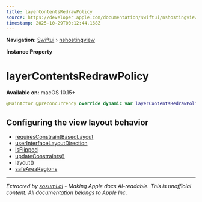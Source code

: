 ```yaml
---
title: layerContentsRedrawPolicy
source: https://developer.apple.com/documentation/swiftui/nshostingview/layercontentsredrawpolicy
timestamp: 2025-10-29T00:12:44.168Z
---
```


**Navigation:** [Swiftui](/documentation/swiftui) › [nshostingview](/documentation/swiftui/nshostingview)

**Instance Property**

# layerContentsRedrawPolicy

**Available on:** macOS 10.15+

```swift
@MainActor @preconcurrency override dynamic var layerContentsRedrawPolicy: NSView.LayerContentsRedrawPolicy { get set }
```

## Configuring the view layout behavior

- [requiresConstraintBasedLayout](/documentation/swiftui/nshostingview/requiresconstraintbasedlayout)
- [userInterfaceLayoutDirection](/documentation/swiftui/nshostingview/userinterfacelayoutdirection)
- [isFlipped](/documentation/swiftui/nshostingview/isflipped)
- [updateConstraints()](/documentation/swiftui/nshostingview/updateconstraints())
- [layout()](/documentation/swiftui/nshostingview/layout())
- [safeAreaRegions](/documentation/swiftui/nshostingview/safearearegions)

---

*Extracted by [sosumi.ai](https://sosumi.ai) - Making Apple docs AI-readable.*
*This is unofficial content. All documentation belongs to Apple Inc.*
